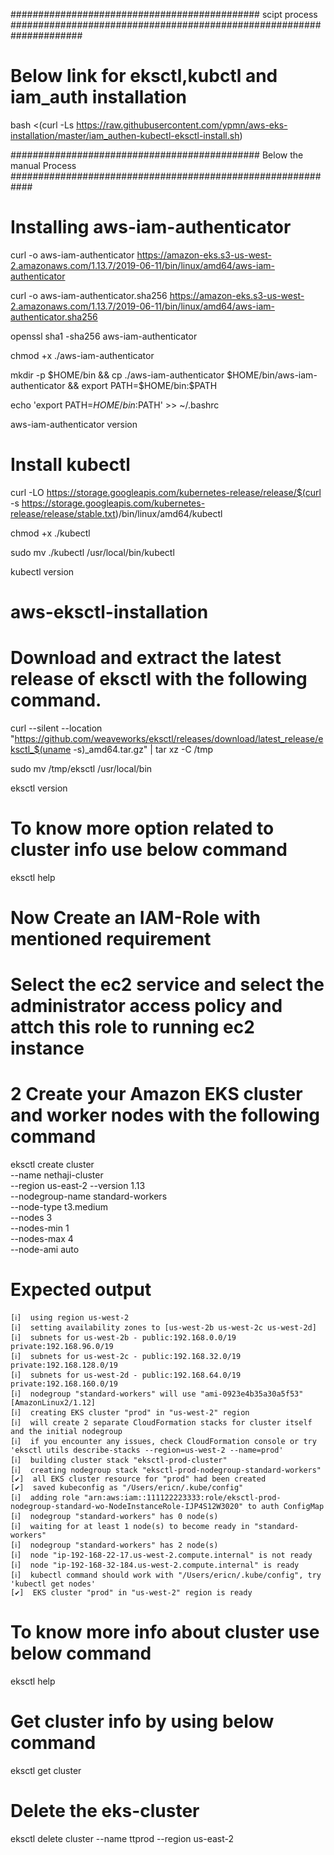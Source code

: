 #############################################    scipt process  #####################################################################

# Below link for eksctl,kubctl and iam_auth installation

bash <(curl -Ls https://raw.githubusercontent.com/ypmn/aws-eks-installation/master/iam_authen-kubectl-eksctl-install.sh)




#############################################   Below the manual Process ############################################################

# Installing aws-iam-authenticator

curl -o aws-iam-authenticator https://amazon-eks.s3-us-west-2.amazonaws.com/1.13.7/2019-06-11/bin/linux/amd64/aws-iam-authenticator

curl -o aws-iam-authenticator.sha256 https://amazon-eks.s3-us-west-2.amazonaws.com/1.13.7/2019-06-11/bin/linux/amd64/aws-iam-authenticator.sha256

openssl sha1 -sha256 aws-iam-authenticator

chmod +x ./aws-iam-authenticator

mkdir -p $HOME/bin && cp ./aws-iam-authenticator $HOME/bin/aws-iam-authenticator && export PATH=$HOME/bin:$PATH

echo 'export PATH=$HOME/bin:$PATH' >> ~/.bashrc

aws-iam-authenticator version

# Install kubectl

curl -LO https://storage.googleapis.com/kubernetes-release/release/$(curl -s https://storage.googleapis.com/kubernetes-release/release/stable.txt)/bin/linux/amd64/kubectl

chmod +x ./kubectl

sudo mv ./kubectl /usr/local/bin/kubectl

kubectl version

# aws-eksctl-installation

# Download and extract the latest release of eksctl with the following command.

curl --silent --location "https://github.com/weaveworks/eksctl/releases/download/latest_release/eksctl_$(uname -s)_amd64.tar.gz" | tar xz -C /tmp

sudo mv /tmp/eksctl /usr/local/bin

eksctl version

# To know more option related to cluster info use below command

eksctl help

# Now Create an IAM-Role with mentioned requirement
# Select the ec2 service and select the administrator access policy and attch this role to running ec2 instance 

# 2 Create your Amazon EKS cluster and worker nodes with the following command

eksctl create cluster \
--name nethaji-cluster \
--region us-east-2
--version 1.13 \
--nodegroup-name standard-workers \
--node-type t3.medium \
--nodes 3 \
--nodes-min 1 \
--nodes-max 4 \
--node-ami auto

# Expected output 

    [ℹ]  using region us-west-2
    [ℹ]  setting availability zones to [us-west-2b us-west-2c us-west-2d]
    [ℹ]  subnets for us-west-2b - public:192.168.0.0/19 private:192.168.96.0/19
    [ℹ]  subnets for us-west-2c - public:192.168.32.0/19 private:192.168.128.0/19
    [ℹ]  subnets for us-west-2d - public:192.168.64.0/19 private:192.168.160.0/19
    [ℹ]  nodegroup "standard-workers" will use "ami-0923e4b35a30a5f53" [AmazonLinux2/1.12]
    [ℹ]  creating EKS cluster "prod" in "us-west-2" region
    [ℹ]  will create 2 separate CloudFormation stacks for cluster itself and the initial nodegroup
    [ℹ]  if you encounter any issues, check CloudFormation console or try 'eksctl utils describe-stacks --region=us-west-2 --name=prod'
    [ℹ]  building cluster stack "eksctl-prod-cluster"
    [ℹ]  creating nodegroup stack "eksctl-prod-nodegroup-standard-workers"
    [✔]  all EKS cluster resource for "prod" had been created
    [✔]  saved kubeconfig as "/Users/ericn/.kube/config"
    [ℹ]  adding role "arn:aws:iam::111122223333:role/eksctl-prod-nodegroup-standard-wo-NodeInstanceRole-IJP4S12W3020" to auth ConfigMap
    [ℹ]  nodegroup "standard-workers" has 0 node(s)
    [ℹ]  waiting for at least 1 node(s) to become ready in "standard-workers"
    [ℹ]  nodegroup "standard-workers" has 2 node(s)
    [ℹ]  node "ip-192-168-22-17.us-west-2.compute.internal" is not ready
    [ℹ]  node "ip-192-168-32-184.us-west-2.compute.internal" is ready
    [ℹ]  kubectl command should work with "/Users/ericn/.kube/config", try 'kubectl get nodes'
    [✔]  EKS cluster "prod" in "us-west-2" region is ready


# To know more info about cluster use below command

eksctl help

# Get cluster info by using below command

eksctl get cluster

# Delete the eks-cluster 

eksctl delete cluster --name ttprod --region us-east-2










